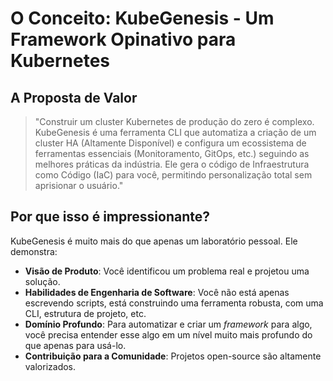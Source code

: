 # O Conceito: KubeGenesis - Um Framework Opinativo para Kubernetes

## A Proposta de Valor

> "Construir um cluster Kubernetes de produção do zero é complexo. KubeGenesis é uma ferramenta CLI que automatiza a criação de um cluster HA (Altamente Disponível) e configura um ecossistema de ferramentas essenciais (Monitoramento, GitOps, etc.) seguindo as melhores práticas da indústria. Ele gera o código de Infraestrutura como Código (IaC) para você, permitindo personalização total sem aprisionar o usuário."

## Por que isso é impressionante?

KubeGenesis é muito mais do que apenas um laboratório pessoal. Ele demonstra:

- **Visão de Produto**: Você identificou um problema real e projetou uma solução.
- **Habilidades de Engenharia de Software**: Você não está apenas escrevendo scripts, está construindo uma ferramenta robusta, com uma CLI, estrutura de projeto, etc.
- **Domínio Profundo**: Para automatizar e criar um _framework_ para algo, você precisa entender esse algo em um nível muito mais profundo do que apenas para usá-lo.
- **Contribuição para a Comunidade**: Projetos open-source são altamente valorizados.
